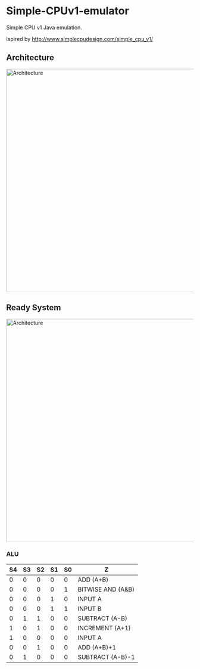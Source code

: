 # Simple-CPUv1-emulator
Simple CPU v1 Java emulation. 

Ispired by http://www.simplecpudesign.com/simple_cpu_v1/

## Architecture
<img src="http://www.simplecpudesign.com/simple_cpu_v1/Images/arch.jpg" alt="Architecture" width="600">

## Ready System
<img src="http://www.simplecpudesign.com/simple_cpu_v1/Images/system.jpg" alt="Architecture" width="600">

### ALU

|S4|S3|S2|S1|S0|Z                 |
|--|--|--|--|--|-----------------|
|0 |0 |0 |0 |0 |ADD (A+B)        |
|0 |0 |0 |0 |1 |BITWISE AND (A&B)|
|0 |0 |0 |1 |0 |INPUT A          |
|0 |0 |0 |1 |1 |INPUT B          |
|0 |1 |1 |0 |0 |SUBTRACT (A-B)   |
|1 |0 |1 |0 |0 |INCREMENT (A+1)  |
|1 |0 |0 |0 |0 |INPUT A          |
|0 |0 |1 |0 |0 |ADD (A+B)+1      |
|0 |1 |0 |0 |0 |SUBTRACT (A-B)-1 |